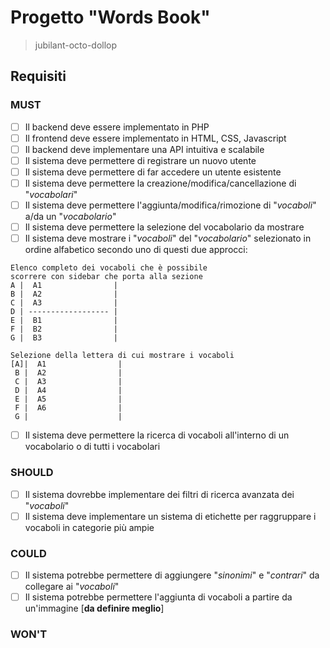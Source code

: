 # Progetto "Words Book"

> jubilant-octo-dollop

## Requisiti

### MUST

- [ ] Il backend deve essere implementato in PHP
- [ ] Il frontend deve essere implementato in HTML, CSS, Javascript
- [ ] Il backend deve implementare una API intuitiva e scalabile
- [ ] Il sistema deve permettere di registrare un nuovo utente
- [ ] Il sistema deve permettere di far accedere un utente esistente
- [ ] Il sistema deve permettere la creazione/modifica/cancellazione di "_vocabolari_"
- [ ] Il sistema deve permettere l'aggiunta/modifica/rimozione di "_vocaboli_" a/da un "_vocabolario_"
- [ ] Il sistema deve permettere la selezione del vocabolario da mostrare
- [ ] Il sistema deve mostrare i "_vocaboli_" del "_vocabolario_" selezionato in ordine alfabetico secondo uno di questi due approcci:

```text
Elenco completo dei vocaboli che è possibile
scorrere con sidebar che porta alla sezione
A |  A1                |
B |  A2                |
C |  A3                |
D | ------------------ |
E |  B1                |
F |  B2                |
G |  B3                |

Selezione della lettera di cui mostrare i vocaboli
[A]|  A1                |
 B |  A2                |
 C |  A3                |
 D |  A4                |
 E |  A5                |
 F |  A6                |
 G |                    |
```

- [ ] Il sistema deve permettere la ricerca di vocaboli all'interno di un vocabolario o di tutti i vocabolari

### SHOULD

- [ ] Il sistema dovrebbe implementare dei filtri di ricerca avanzata dei "_vocaboli_"
- [ ] Il sistema deve implementare un sistema di etichette per raggruppare i vocaboli in categorie più ampie

### COULD

- [ ] Il sistema potrebbe permettere di aggiungere "_sinonimi_" e "_contrari_" da collegare ai "_vocaboli_"
- [ ] Il sistema potrebbe permettere l'aggiunta di vocaboli a partire da un'immagine [__da definire meglio__]

### WON'T
